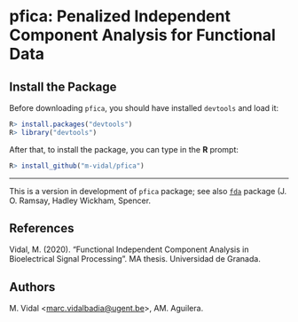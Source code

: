 # pfica: Penalized Independent Component Analysis for Functional Data
## Install the Package
Before downloading `pfica`, you should have installed `devtools` and load it:

```R
R> install.packages("devtools")
R> library("devtools")
```

After that, to install the package, you can type in the **R** prompt:

```R
R> install_github("m-vidal/pfica")
```
___

This is a version in development of `pfica` package; see also [`fda`](https://cran.r-project.org/web/packages/fda/fda.pdf) package (J. O. Ramsay, Hadley Wickham, Spencer.

## References
Vidal, M. (2020). “Functional Independent Component Analysis in Bioelectrical Signal Processing”. MA thesis. Universidad de Granada.

## Authors
 M. Vidal <<marc.vidalbadia@ugent.be>>, AM. Aguilera.
